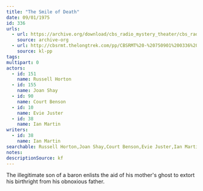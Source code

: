 ```yaml
---
title: "The Smile of Death"
date: 09/01/1975
id: 336
urls: 
  - url: https://archive.org/download/cbs_radio_mystery_theater/cbs_radio_mystery_theater-0301-0350.zip/cbs_radio_mystery_theater-0301-0350%2Fcbsrmt_0336_the_smile_of_death.mp3
    source: archive-org
  - url: http://cbsrmt.thelongtrek.com/pp/CBSRMT%20-%20750901%200336%20The%20Smile%20of%20Death_pp.mp3
    source: kl-pp
tags: 
multipart: 0
actors:  
  - id: 151
    name: Russell Horton  
  - id: 155
    name: Joan Shay  
  - id: 90
    name: Court Benson  
  - id: 10
    name: Evie Juster  
  - id: 38
    name: Ian Martin
writers:  
  - id: 38
    name: Ian Martin
searchable: Russell Horton,Joan Shay,Court Benson,Evie Juster,Ian Martin Ian Martin
notes: 
descriptionSource: kf
---
```

The illegitimate son of a baron enlists the aid of his mother's ghost to extort his birthright from his obnoxious father.